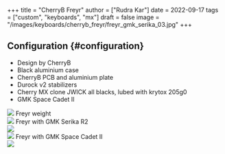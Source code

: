 +++
title = "CherryB Freyr"
author = ["Rudra Kar"]
date = 2022-09-17
tags = ["custom", "keyboards", "mx"]
draft = false
image = "/images/keyboards/cherryb_freyr/freyr_gmk_serika_03.jpg"
+++

## Configuration {#configuration}

-   Design by CherryB
-   Black aluminium case
-   CherryB PCB and aluminium plate
-   Durock v2 stabilizers
-   Cherry MX clone JWICK all blacks, lubed with krytox 205g0
-   GMK Space Cadet II

<div class="post-image">
  <img src="/images/keyboards/cherryb_freyr/freyr_back.jpg" loading="lazy"/>
  <span class="img-description"> Freyr weight </span>
</div>

<div class="post-image">
  <img src="/images/keyboards/cherryb_freyr/freyr_gmk_serika_01.jpg" loading="lazy"/>
  <span class="img-description"> Freyr with GMK Serika R2 </span>
</div>

<div class="post-image">
  <img src="/images/keyboards/cherryb_freyr/freyr_gmk_serika_02.jpg" loading="lazy"/>
  <span class="img-description"> </span>
</div>

<div class="post-image">
  <img src="/images/keyboards/cherryb_freyr/freyr_gmk_space_cadet.jpg" loading="lazy"/>
  <span class="img-description"> Freyr with GMK Space Cadet II </span>
</div>

<div class="post-image">
  <img src="/images/keyboards/cherryb_freyr/freyr_gmk_space_cadet_02.jpg" loading="lazy"/>
</div>

